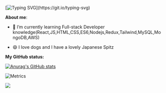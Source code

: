 [![Typing SVG](https://readme-typing-svg.demolab.com?font=Fira+Code&weight=600&pause=1000&width=435&lines=Hi+there%2C+Welcome++to+my+profile+!)](https://git.io/typing-svg)

<!--
**7uppp/7uppp** is a ✨ _special_ ✨ repository because its `README.md` (this file) appears on your GitHub profile.

Here are some ideas to get you started:


- 🤔 I’m looking for help with ...
- 💬 Ask me about ...
- 📫 How to reach me: ...
- 😄 Pronouns: ...
- ⚡ Fun fact: ...
- 📫 You can reach me on Linkin:
-->

**About me**: 

- 🌱 I’m currently learning Full-stack Developer knowledge(React,JS,HTML,CSS,ES6,Nodejs,Redux,Tailwind,MySQL,MongoDB,AWS)  

- 😄 I love dogs and I have a lovely Japanese Spitz 

**My GitHub status:**  

[![Anurag's GitHub stats](https://github-readme-stats.vercel.app/api?username=7uppp&theme=react&show_icons=true)](https://github.com/anuraghazra/github-readme-stats)

![Metrics](https://metrics.lecoq.io/7uppp?template=classic&languages=1&isocalendar=1&base=header%2C%20activity%2C%20community%2C%20repositories%2C%20metadata&base.indepth=false&base.hireable=false&base.skip=false&isocalendar=false&isocalendar.duration=half-year&languages=false&languages.limit=8&languages.threshold=0%25&languages.other=false&languages.colors=github&languages.sections=most-used&languages.indepth=false&languages.analysis.timeout=15&languages.analysis.timeout.repositories=7.5&languages.categories=markup%2C%20programming&languages.recent.categories=markup%2C%20programming&languages.recent.load=300&languages.recent.days=14&config.timezone=Australia%2FBrisbane)



<div align="left"> <img src="https://visitor-badge.glitch.me/badge?page_id=7uppp" /> </div>
